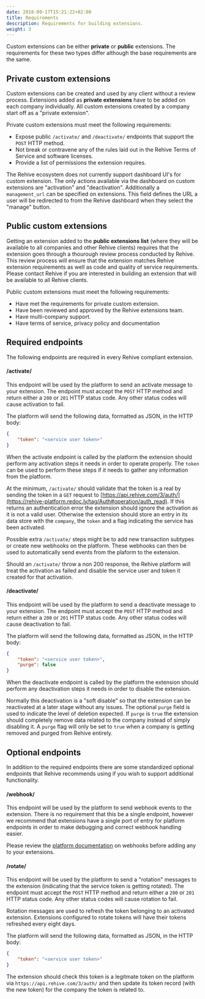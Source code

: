 ```yaml
---
date: 2018-09-17T15:21:22+02:00
title: Requirements
description: Requirements for building extensions.
weight: 3
---
```


Custom extensions can be either **private** or **public** extensions. The requirements for these two types differ although the base requirements are the same.

## Private custom extensions

Custom extensions can be created and used by any client without a review process. Extensions added as **private extensions** have to be added on each company individually. All custom extensions created by a company start off as a "private extension".

Private custom extensions must meet the following requirements:

- Expose public `/activate/` and `/deactivate/` endpoints that support the `POST` HTTP method.
- Not break or contravene any of the rules laid out in the Rehive Terms of Service and software licenses.
- Provide a list of permissions the extension requires.

<aside class="warning">
The Rehive ecosystem does not currently support dashboard UI's for custom extension. The only actions available via the dashboard on custom extensions are "activation" and "deactivation". Additionally a <code>management_url</code> can be specified on extensions. This field defines the URL a user will be redirected to from the Rehive dashboard when they select the "manage" button.
</aside>

## Public custom extensions

Getting an extension added to the **public extensions list** (where they will be available to all companies and other Rehive clients) requires that the extension goes through a thourough review process conducted by Rehive. This review process will ensure that the extension matches Rehive extension requirements as well as code and quality of service requirements. Please contact Rehive if you are interested in building an extension that will be available to all Rehive clients.

Public custom extensions must meet the following requirements:

- Have met the requirements for private custom extension.
- Have been reviewed and approved by the Rehive extensions team.
- Have multi-company support.
- Have terms of service, privacy policy and documentation


## Required endpoints

The following endpoints are required in every Rehive compliant extension.

#### /activate/

This endpoint will be used by the platform to send an activate message to your extension. The endpoint must accept the `POST` HTTP method and return either a `200` or `201` HTTP status code. Any other status codes will cause activation to fail.

The platform will send the following data, formatted as JSON, in the HTTP body: 

```json
{
	"token": "<service user token>"
}
```

When the activate endpoint is called by the platform the extension should perform any activation steps it needs in order to operate properly. The `token` can be used to perform these steps if it needs to gather any information from the platform.

At the minimum, `/activate/` should validate that the token is a real by sending the token in a `GET` request to [https://api.rehive.com/3/auth/](https://rehive-platform.redoc.ly/tag/Auth#operation/auth_read). If this returns an authentication error the extension should ignore the activation as it is not a valid user. Otherwise the extension should store an entry in its data store with the `company`, the `token` and a flag indicating the service has been activated.

Possible extra `/activate/` steps might be to add new transaction subtypes or create new webhooks on the platform. These webhooks can then be used to automatically send events from the plaform to the extension.

Should an `/activate/` throw a non 200 response, the Rehive platform will treat the activation as failed and disable the service user and token it created for that activation.

#### /deactivate/

This endpoint will be used by the platform to send a deactivate message to your extension. The endpoint must accept the `POST` HTTP method and return either a `200` or `201` HTTP status code. Any other status codes will cause deactivation to fail.

The platform will send the following data, formatted as JSON, in the HTTP body: 

```json
{
	"token": "<service user token>",
	"purge": false
}
```

When the deactivate endpoint is called by the platform the extension should perform any deactivation steps it needs in order to disable the extension. 

Normally this deactivation is a "soft disable" so that the extension can be reactivated at a later stage without any issues. The optional `purge` field is used to indicate the level of deletion expected. If `purge` is `true` the extension should completely remove data related to the company instead of simply disabling it. A `purge` flag will only be set to `true` when a company is getting removed and purged from Rehive entirely.

## Optional endpoints

In addition to the required endpoints there are some standardized optional endpoints that Rehive recommends using if you wish to support additional functionality.

#### /webhook/

This endpoint will be used by the platform to send webhook events to the extension. There is no requirement that this be a single endpoint, however we recommend that extensions have a single port of entry for platform endpoints in order to make debugging and correct webhook handling easier.

Please review the [platform documentation](/platform/usage/events/) on webhooks before adding any to your extensions.

#### /rotate/

This endpoint will be used by the platform to send a "rotation" messages to the extension (indicating that the service token is getting rotated). The endpoint must accept the `POST` HTTP method and return either a `200` or `201` HTTP status code. Any other status codes will cause rotation to fail.

Rotation messages are used to refresh the token belonging to an activated extension. Extensions configured to rotate tokens will have their tokens refreshed every eight days. 

The platform will send the following data, formatted as JSON, in the HTTP body: 

```json
{
	"token": "<service user token>"
}
```

The extension should check this token is a legitmate token on the platform via `https://api.rehive.com/3/auth/` and then update its token record (with the new token) for the company the token is related to.
